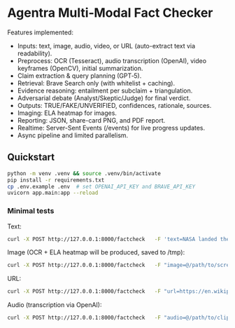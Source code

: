 # Agentra Multi‑Modal Fact Checker
Features implemented:
- Inputs: text, image, audio, video, or URL (auto-extract text via readability).
- Preprocess: OCR (Tesseract), audio transcription (OpenAI), video keyframes (OpenCV), initial summarization.
- Claim extraction & query planning (GPT‑5).
- Retrieval: Brave Search only (with whitelist + caching).
- Evidence reasoning: entailment per subclaim + triangulation.
- Adversarial debate (Analyst/Skeptic/Judge) for final verdict.
- Outputs: TRUE/FAKE/UNVERIFIED, confidences, rationale, sources.
- Imaging: ELA heatmap for images.
- Reporting: JSON, share-card PNG, and PDF report.
- Realtime: Server-Sent Events (/events) for live progress updates.
- Async pipeline and limited parallelism.

## Quickstart
```bash
python -m venv .venv && source .venv/bin/activate
pip install -r requirements.txt
cp .env.example .env  # set OPENAI_API_KEY and BRAVE_API_KEY
uvicorn app.main:app --reload
```

### Minimal tests
Text:
```bash
curl -X POST http://127.0.0.1:8000/factcheck   -F 'text=NASA landed the Perseverance rover on Mars on Feb 18, 2021.'
```

Image (OCR + ELA heatmap will be produced, saved to /tmp):
```bash
curl -X POST http://127.0.0.1:8000/factcheck   -F "image=@/path/to/screenshot.png"
```

URL:
```bash
curl -X POST http://127.0.0.1:8000/factcheck   -F "url=https://en.wikipedia.org/wiki/Perseverance_(rover)"
```

Audio (transcription via OpenAI):
```bash
curl -X POST http://127.0.0.1:8000/factcheck   -F "audio=@/path/to/clip.m4a"
```
